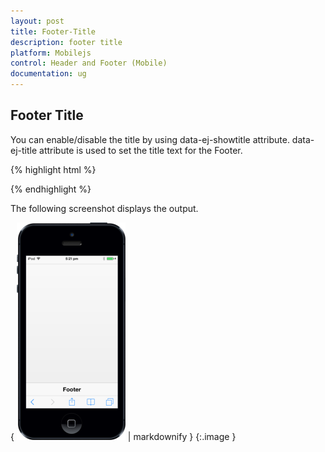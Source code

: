 ```yaml
---
layout: post
title: Footer-Title
description: footer title
platform: Mobilejs
control: Header and Footer (Mobile)
documentation: ug
---
```


## Footer Title

You can enable/disable the title by using data-ej-showtitle attribute. data-ej-title attribute is used to set the title text for the Footer.

{% highlight html %}



<div id="footer_sample" data-role="ejmfooter" data-ej-showtitle=true data-ej-title="Footer"></div>



{% endhighlight %}

The following screenshot displays the output.

{ ![](Footer-Title_images/Footer-Title_img1.png) | markdownify }
{:.image }





